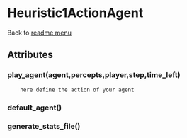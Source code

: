 # Heuristic1ActionAgent
Back to [readme menu](../readme.md)

## Attributes
### play_agent(agent,percepts,player,step,time_left)

        here define the action of your agent
        
### default_agent()
### generate_stats_file()
